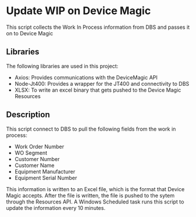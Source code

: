 # Update WIP on Device Magic

This script collects the Work In Process information from DBS and passes it on to Device Magic

## Libraries
The following libraries are used in this project:
- Axios: Provides communications with the DeviceMagic API
- Node-Jt400: Provides a wrapper for the JT400 and connectivity to DBS
- XLSX: To write an excel binary that gets pushed to the Device Magic Resources

## Description
This script connect to DBS to pull the following fields from the work in process:
- Work Order Number
- WO Segment
- Customer Number
- Customer Name
- Equipment Manufacturer
- Equipment Serial Number

This information is written to an Excel file, which is the format that Device Magic accepts.  After the file is written, the file is pushed to the sytem through the Resources API. A Windows Scheduled task runs this script to update the information every 10 minutes.
